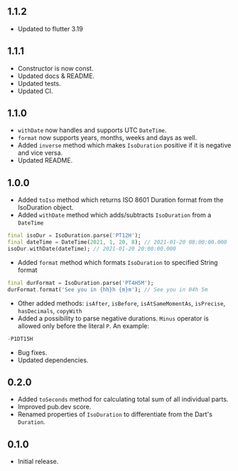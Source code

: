 ## 1.1.2
- Updated to flutter 3.19

## 1.1.1
- Constructor is now const.
- Updated docs & README.
- Updated tests.
- Updated CI.

## 1.1.0
- `withDate` now handles and supports UTC `DateTime`.
- `format` now supports years, months, weeks and days as well.
- Added `inverse` method which makes `IsoDuration` positive if it is negative and vice versa.
- Updated README.

## 1.0.0
- Added `toIso` method which returns ISO 8601 Duration format from the IsoDuration object.
- Added `withDate` method which adds/subtracts `IsoDuration` from a `DateTime`
```dart
final isoDur = IsoDuration.parse('PT12H');
final dateTime = DateTime(2021, 1, 20, 8); // 2021-01-20 08:00:00.000
isoDur.withDate(dateTime); // 2021-01-20 20:00:00.000
```
- Added `format` method which formats `IsoDuration` to specified String format
```dart
final durFormat = IsoDuration.parse('PT4H5M');
durFormat.format('See you in {hh}h {m}m'); // See you in 04h 5m
```
- Other added methods: `isAfter`, `isBefore`, `isAtSameMomentAs`, `isPrecise`, `hasDecimals`, `copyWith`
- Added a possibility to parse negative durations. `Minus` operator is allowed only before the literal `P`. An example:

```dart
-P1DT15H
```
- Bug fixes.
- Updated dependencies.

## 0.2.0
- Added `toSeconds` method for calculating total sum of all individual parts.
- Improved pub.dev score.
- Renamed properties of `IsoDuration` to differentiate from the Dart's `Duration`.

## 0.1.0
- Initial release.
